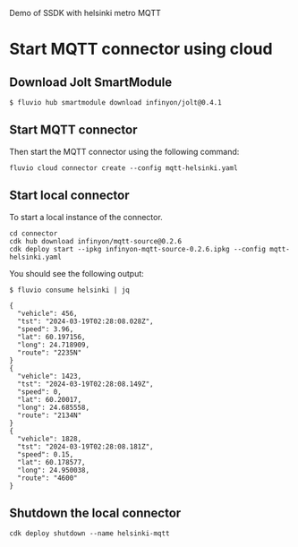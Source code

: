 
Demo of SSDK with helsinki metro MQTT



# Start MQTT connector using cloud

## Download Jolt SmartModule

```
$ fluvio hub smartmodule download infinyon/jolt@0.4.1
```

## Start MQTT connector

Then start the MQTT connector using the following command:

```
fluvio cloud connector create --config mqtt-helsinki.yaml
```

## Start local connector
To start a local instance of the connector. 
```
cd connector
cdk hub download infinyon/mqtt-source@0.2.6
cdk deploy start --ipkg infinyon-mqtt-source-0.2.6.ipkg --config mqtt-helsinki.yaml
```

You should see the following output:

```
$ fluvio consume helsinki | jq

{
  "vehicle": 456,
  "tst": "2024-03-19T02:28:08.028Z",
  "speed": 3.96,
  "lat": 60.197156,
  "long": 24.718909,
  "route": "2235N"
}
{
  "vehicle": 1423,
  "tst": "2024-03-19T02:28:08.149Z",
  "speed": 0,
  "lat": 60.20017,
  "long": 24.685558,
  "route": "2134N"
}
{
  "vehicle": 1828,
  "tst": "2024-03-19T02:28:08.181Z",
  "speed": 0.15,
  "lat": 60.178577,
  "long": 24.950038,
  "route": "4600"
}

```

## Shutdown the local connector
```
cdk deploy shutdown --name helsinki-mqtt
```

